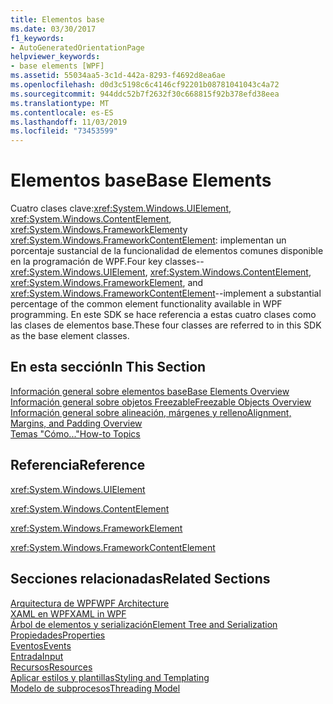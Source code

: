 ```yaml
---
title: Elementos base
ms.date: 03/30/2017
f1_keywords:
- AutoGeneratedOrientationPage
helpviewer_keywords:
- base elements [WPF]
ms.assetid: 55034aa5-3c1d-442a-8293-f4692d8ea6ae
ms.openlocfilehash: d0d3c5198c6c4146cf92201b08781041043c4a72
ms.sourcegitcommit: 944ddc52b7f2632f30c668815f92b378efd38eea
ms.translationtype: MT
ms.contentlocale: es-ES
ms.lasthandoff: 11/03/2019
ms.locfileid: "73453599"
---
```

# <a name="base-elements"></a><span data-ttu-id="04747-102">Elementos base</span><span class="sxs-lookup"><span data-stu-id="04747-102">Base Elements</span></span>
<span data-ttu-id="04747-103">Cuatro clases clave:<xref:System.Windows.UIElement>, <xref:System.Windows.ContentElement>, <xref:System.Windows.FrameworkElement>y <xref:System.Windows.FrameworkContentElement>: implementan un porcentaje sustancial de la funcionalidad de elementos comunes disponible en la programación de WPF.</span><span class="sxs-lookup"><span data-stu-id="04747-103">Four key classes--<xref:System.Windows.UIElement>, <xref:System.Windows.ContentElement>, <xref:System.Windows.FrameworkElement>, and <xref:System.Windows.FrameworkContentElement>--implement a substantial percentage of the common element functionality available in WPF programming.</span></span> <span data-ttu-id="04747-104">En este SDK se hace referencia a estas cuatro clases como las clases de elementos base.</span><span class="sxs-lookup"><span data-stu-id="04747-104">These four classes are referred to in this SDK as the base element classes.</span></span>  
  
## <a name="in-this-section"></a><span data-ttu-id="04747-105">En esta sección</span><span class="sxs-lookup"><span data-stu-id="04747-105">In This Section</span></span>  
 [<span data-ttu-id="04747-106">Información general sobre elementos base</span><span class="sxs-lookup"><span data-stu-id="04747-106">Base Elements Overview</span></span>](base-elements-overview.md)  
 [<span data-ttu-id="04747-107">Información general sobre objetos Freezable</span><span class="sxs-lookup"><span data-stu-id="04747-107">Freezable Objects Overview</span></span>](freezable-objects-overview.md)  
 [<span data-ttu-id="04747-108">Información general sobre alineación, márgenes y relleno</span><span class="sxs-lookup"><span data-stu-id="04747-108">Alignment, Margins, and Padding Overview</span></span>](alignment-margins-and-padding-overview.md)  
 [<span data-ttu-id="04747-109">Temas "Cómo..."</span><span class="sxs-lookup"><span data-stu-id="04747-109">How-to Topics</span></span>](base-elements-how-to-topics.md)  
  
## <a name="reference"></a><span data-ttu-id="04747-110">Referencia</span><span class="sxs-lookup"><span data-stu-id="04747-110">Reference</span></span>  
 <xref:System.Windows.UIElement>  
  
 <xref:System.Windows.ContentElement>  
  
 <xref:System.Windows.FrameworkElement>  
  
 <xref:System.Windows.FrameworkContentElement>  
  
## <a name="related-sections"></a><span data-ttu-id="04747-111">Secciones relacionadas</span><span class="sxs-lookup"><span data-stu-id="04747-111">Related Sections</span></span>  
 [<span data-ttu-id="04747-112">Arquitectura de WPF</span><span class="sxs-lookup"><span data-stu-id="04747-112">WPF Architecture</span></span>](wpf-architecture.md)  
  [<span data-ttu-id="04747-113">XAML en WPF</span><span class="sxs-lookup"><span data-stu-id="04747-113">XAML in WPF</span></span>](xaml-in-wpf.md)  
  [<span data-ttu-id="04747-114">Árbol de elementos y serialización</span><span class="sxs-lookup"><span data-stu-id="04747-114">Element Tree and Serialization</span></span>](element-tree-and-serialization.md)  
  [<span data-ttu-id="04747-115">Propiedades</span><span class="sxs-lookup"><span data-stu-id="04747-115">Properties</span></span>](properties-wpf.md)  
  [<span data-ttu-id="04747-116">Eventos</span><span class="sxs-lookup"><span data-stu-id="04747-116">Events</span></span>](events-wpf.md)  
  [<span data-ttu-id="04747-117">Entrada</span><span class="sxs-lookup"><span data-stu-id="04747-117">Input</span></span>](input-wpf.md)  
  [<span data-ttu-id="04747-118">Recursos</span><span class="sxs-lookup"><span data-stu-id="04747-118">Resources</span></span>](resources-wpf.md)  
  [<span data-ttu-id="04747-119">Aplicar estilos y plantillas</span><span class="sxs-lookup"><span data-stu-id="04747-119">Styling and Templating</span></span>](../../../desktop-wpf/fundamentals/styles-templates-overview.md)  
  [<span data-ttu-id="04747-120">Modelo de subprocesos</span><span class="sxs-lookup"><span data-stu-id="04747-120">Threading Model</span></span>](threading-model.md)
